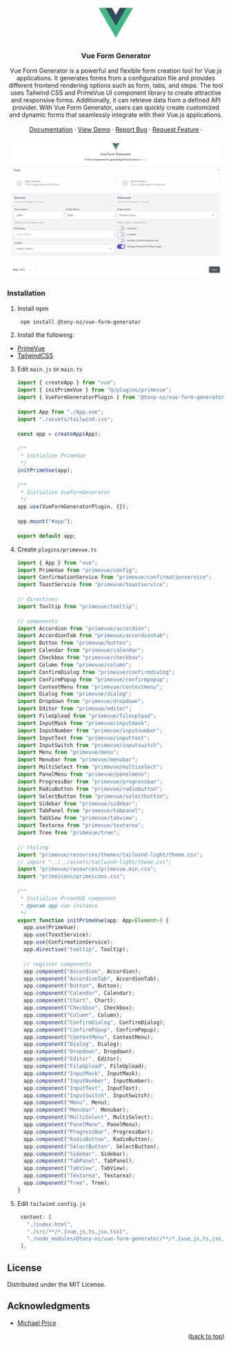 <!-- Improved compatibility of back to top link: See: https://github.com/othneildrew/Best-README-Template/pull/73 -->

<a name="readme-top"></a>

<!-- PROJECT LOGO -->
<div align="center">
  <a href="https://github.com/tony-nz/vue-form-generator">
    <img src="images/logo.png" alt="Logo" width="80" height="80">
  </a>

<h3 align="center">Vue Form Generator</h3>

  <p align="center">
    Vue Form Generator is a powerful and flexible form creation tool for Vue.js applications. It generates forms from a configuration file and provides different frontend rendering options such as form, tabs, and steps. The tool uses Tailwind CSS and PrimeVue UI component library to create attractive and responsive forms. Additionally, it can retrieve data from a defined API provider. With Vue Form Generator, users can quickly create customized and dynamic forms that seamlessly integrate with their Vue.js applications.
    <br />
    <br />
    <a href="#">Documentation</a>
    ·
    <a href="https://vue-form-generator.netlify.app/" target="_blank">View Demo</a>
    ·
    <a href="https://github.com/tony-nz/vue-form-generator/issues">Report Bug</a>
    ·
    <a href="https://github.com/tony-nz/vue-form-generator/issues">Request Feature</a>
    ·
  </p>
</div>

[![Product Name Screen Shot][product-screenshot]](https://example.com)

### Installation

1. Install npm
   ```sh
    npm install @tony-nz/vue-form-generator
   ```
2. Install the following:

- [PrimeVue](https://primevue.org/setup)
- [TailwindCSS](https://v2.tailwindcss.com/docs/guides/vue-3-vite)

3. Edit `main.js` or `main.ts`

   ```ts
   import { createApp } from "vue";
   import { initPrimeVue } from "@/plugins/primevue";
   import { VueFormGeneratorPlugin } from "@tony-nz/vue-form-generator";

   import App from "./App.vue";
   import "./assets/tailwind.css";

   const app = createApp(App);

   /**
    * Initialize PrimeVue
    */
   initPrimeVue(app);

   /**
    * Initialize VueFormGenerator
    */
   app.use(VueFormGeneratorPlugin, {});

   app.mount("#app");

   export default app;
   ```

4. Create `plugins/primevue.ts`

   ```ts
   import { App } from "vue";
   import PrimeVue from "primevue/config";
   import ConfirmationService from "primevue/confirmationservice";
   import ToastService from "primevue/toastservice";

   // directives
   import Tooltip from "primevue/tooltip";

   // components
   import Accordion from "primevue/accordion";
   import AccordionTab from "primevue/accordiontab";
   import Button from "primevue/button";
   import Calendar from "primevue/calendar";
   import Checkbox from "primevue/checkbox";
   import Column from "primevue/column";
   import ConfirmDialog from "primevue/confirmdialog";
   import ConfirmPopup from "primevue/confirmpopup";
   import ContextMenu from "primevue/contextmenu";
   import Dialog from "primevue/dialog";
   import Dropdown from "primevue/dropdown";
   import Editor from "primevue/editor";
   import FileUpload from "primevue/fileupload";
   import InputMask from "primevue/inputmask";
   import InputNumber from "primevue/inputnumber";
   import InputText from "primevue/inputtext";
   import InputSwitch from "primevue/inputswitch";
   import Menu from "primevue/menu";
   import Menubar from "primevue/menubar";
   import MultiSelect from "primevue/multiselect";
   import PanelMenu from "primevue/panelmenu";
   import ProgressBar from "primevue/progressbar";
   import RadioButton from "primevue/radiobutton";
   import SelectButton from "primevue/selectbutton";
   import Sidebar from "primevue/sidebar";
   import TabPanel from "primevue/tabpanel";
   import TabView from "primevue/tabview";
   import Textarea from "primevue/textarea";
   import Tree from "primevue/tree";

   // styling
   import "primevue/resources/themes/tailwind-light/theme.css";
   // import "../../assets/tailwind-light/theme.css";
   import "primevue/resources/primevue.min.css";
   import "primeicons/primeicons.css";

   /**
    * Initialize PrimeVUE component
    * @param app vue instance
    */
   export function initPrimeVue(app: App<Element>) {
     app.use(PrimeVue);
     app.use(ToastService);
     app.use(ConfirmationService);
     app.directive("tooltip", Tooltip);

     // register components
     app.component("Accordion", Accordion);
     app.component("AccordionTab", AccordionTab);
     app.component("Button", Button);
     app.component("Calendar", Calendar);
     app.component("Chart", Chart);
     app.component("Checkbox", Checkbox);
     app.component("Column", Column);
     app.component("ConfirmDialog", ConfirmDialog);
     app.component("ConfirmPopup", ConfirmPopup);
     app.component("ContextMenu", ContextMenu);
     app.component("Dialog", Dialog);
     app.component("Dropdown", Dropdown);
     app.component("Editor", Editor);
     app.component("FileUpload", FileUpload);
     app.component("InputMask", InputMask);
     app.component("InputNumber", InputNumber);
     app.component("InputText", InputText);
     app.component("InputSwitch", InputSwitch);
     app.component("Menu", Menu);
     app.component("Menubar", Menubar);
     app.component("MultiSelect", MultiSelect);
     app.component("PanelMenu", PanelMenu);
     app.component("ProgressBar", ProgressBar);
     app.component("RadioButton", RadioButton);
     app.component("SelectButton", SelectButton);
     app.component("Sidebar", Sidebar);
     app.component("TabPanel", TabPanel);
     app.component("TabView", TabView);
     app.component("Textarea", Textarea);
     app.component("Tree", Tree);
   }
   ```

5. Edit `tailwind.config.js`
   ```js
    content: [
      "./index.html",
      "./src/**/*.{vue,js,ts,jsx,tsx}",
      "./node_modules/@tony-nz/vue-form-generator/**/*.{vue,js,ts,jsx,tsx}",
    ],
   ```

<!-- LICENSE -->

## License

Distributed under the MIT License.

## Acknowledgments

- [Michael Price](https://github.com/MickyPrice)

<p align="right">(<a href="#readme-top">back to top</a>)</p>

<!-- MARKDOWN LINKS & IMAGES -->
<!-- https://www.markdownguide.org/basic-syntax/#reference-style-links -->

[contributors-shield]: https://img.shields.io/github/contributors/tony-nz/vue-form-generator.svg?style=for-the-badge
[contributors-url]: https://github.com/tony-nz/vue-form-generator/graphs/contributors
[forks-shield]: https://img.shields.io/github/forks/tony-nz/vue-form-generator.svg?style=for-the-badge
[forks-url]: https://github.com/tony-nz/vue-form-generator/network/members
[stars-shield]: https://img.shields.io/github/stars/tony-nz/vue-form-generator.svg?style=for-the-badge
[stars-url]: https://github.com/tony-nz/vue-form-generator/stargazers
[issues-shield]: https://img.shields.io/github/issues/tony-nz/vue-form-generator.svg?style=for-the-badge
[issues-url]: https://github.com/tony-nz/vue-form-generator/issues
[license-shield]: https://img.shields.io/github/license/tony-nz/vue-form-generator.svg?style=for-the-badge
[license-url]: https://github.com/tony-nz/vue-form-generator/blob/master/LICENSE.txt
[linkedin-shield]: https://img.shields.io/badge/-LinkedIn-black.svg?style=for-the-badge&logo=linkedin&colorB=555
[linkedin-url]: https://linkedin.com/in/linkedin_username
[product-screenshot]: images/screenshot.png
[next.js]: https://img.shields.io/badge/next.js-000000?style=for-the-badge&logo=nextdotjs&logoColor=white
[next-url]: https://nextjs.org/
[react.js]: https://img.shields.io/badge/React-20232A?style=for-the-badge&logo=react&logoColor=61DAFB
[react-url]: https://reactjs.org/
[vue.js]: https://img.shields.io/badge/Vue.js-35495E?style=for-the-badge&logo=vuedotjs&logoColor=4FC08D
[vue-url]: https://vuejs.org/
[angular.io]: https://img.shields.io/badge/Angular-DD0031?style=for-the-badge&logo=angular&logoColor=white
[angular-url]: https://angular.io/
[svelte.dev]: https://img.shields.io/badge/Svelte-4A4A55?style=for-the-badge&logo=svelte&logoColor=FF3E00
[svelte-url]: https://svelte.dev/
[laravel.com]: https://img.shields.io/badge/Laravel-FF2D20?style=for-the-badge&logo=laravel&logoColor=white
[laravel-url]: https://laravel.com
[bootstrap.com]: https://img.shields.io/badge/Bootstrap-563D7C?style=for-the-badge&logo=bootstrap&logoColor=white
[bootstrap-url]: https://getbootstrap.com
[jquery.com]: https://img.shields.io/badge/jQuery-0769AD?style=for-the-badge&logo=jquery&logoColor=white
[jquery-url]: https://jquery.com
